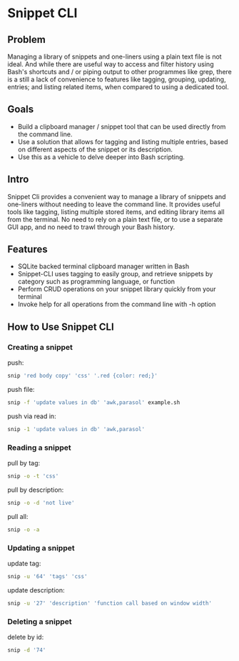 # Snippet CLI

## Problem
Managing a library of snippets and one-liners using a plain text file is not ideal. And while there are useful way to access and filter history using Bash's shortcuts and / or piping output to other programmes like grep, there is a still a lack of convenience to features like tagging, grouping, updating, entries; and listing related items, when compared to using a dedicated tool.

## Goals
- Build a clipboard manager / snippet tool that can be used directly from the command line.
- Use a solution that allows for tagging and listing multiple entries, based on different aspects of the snippet or its description.
- Use this as a vehicle to delve deeper into Bash scripting.

## Intro
Snippet Cli provides  a convenient way to manage a library of snippets and one-liners without needing to leave the command line. It provides useful tools like tagging, listing multiple stored items, and editing library items all from the terminal. No need to rely on a plain text file, or to use a separate GUI app, and no need to trawl through your Bash history. 

## Features
- SQLite backed terminal clipboard manager written in Bash
- Snippet-CLI uses tagging to easily group, and retrieve snippets by category such as programming language, or function
- Perform CRUD operations on your snippet library quickly from your terminal
- Invoke help for all operations from the command line with -h option

## How to Use Snippet CLI

### Creating a snippet

push: 
```bash
snip 'red body copy' 'css' '.red {color: red;}'
```

push file: 
```bash
snip -f 'update values in db' 'awk,parasol' example.sh
```

push via read in: 
```bash
snip -1 'update values in db' 'awk,parasol'
```

### Reading a snippet 

pull by tag: 
```bash
snip -o -t 'css'
```

pull by description: 

```bash
snip -o -d 'not live'
```


pull all: 

```bash
snip -o -a
```

### Updating a snippet

update tag: 
```bash
snip -u '64' 'tags' 'css'
```


update description: 
```bash
snip -u '27' 'description' 'function call based on window width'
```

### Deleting a snippet

delete by id: 
```bash
snip -d '74'
```
